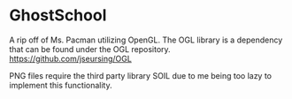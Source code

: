 # GhostSchool
A rip off of Ms. Pacman utilizing OpenGL. The OGL library is a dependency that can be found under the OGL repository.
https://github.com/jseursing/OGL

PNG files require the third party library SOIL due to me being too lazy to implement this functionality. 

